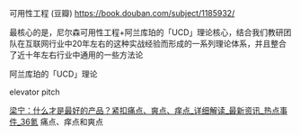可用性工程 (豆瓣)
https://book.douban.com/subject/1185932/

最核心的是，尼尔森可用性工程+阿兰库珀的「UCD」理论核心，结合我们教研团队在互联网行业中20年左右的这种实战经验而形成的一系列理论体系，并且整合了近十年左右行业中通用的一些方法论


阿兰库珀的「UCD」理论

elevator pitch

[梁宁：什么才是最好的产品？紧扣痛点、爽点、痒点_详细解读_最新资讯_热点事件_36氪](https://36kr.com/p/1722246545409)
痛点、痒点和爽点
